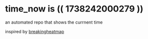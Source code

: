 # time_now is (( 1738242000279 ))

an automated repo that shows the currnent time

inspired by [breakingheatmap](https://github.com/breakingheatmap/breakingheatmap)